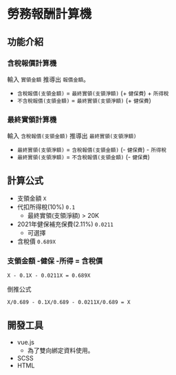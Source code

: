 # 勞務報酬計算機

## 功能介紹

### 含稅報價計算機
輸入 `實領金額` 推導出 `報價金額`。

* `含稅報價(支領金額)` = `最終實領(支領淨額)` (+ `健保費`) + `所得稅`
* `不含稅報價(支領金額)` = `最終實領(支領淨額)` (+ `健保費`)

### 最終實領計算機
輸入 `含稅報價(支領金額)` 推導出 `最終實領(支領淨額)`

* `最終實領(支領淨額)` = `含稅報價(支領金額)` (- `健保費`) - `所得稅`
* `最終實領(支領淨額)` = `不含稅報價(支領金額)` (- `健保費`)

## 計算公式
* 支領金額 `X`
* 代扣所得稅(10%) `0.1`
    * 最終實領(支領淨額) > 20K
* 2021年健保補充保費(2.11%) `0.0211`
    * 可選擇
* 含稅價 `0.689X`

### 支領金額 -健保 -所得 = 含稅價
```
X - 0.1X - 0.0211X = 0.689X
```
倒推公式
```
X/0.689 - 0.1X/0.689 - 0.0211X/0.689 = X
```

## 開發工具
* vue.js
  * 為了雙向綁定資料使用。
* SCSS
* HTML
